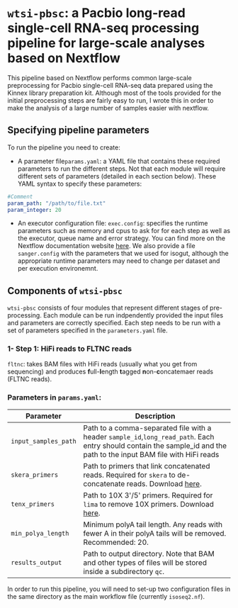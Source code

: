 # `wtsi-pbsc`: a Pacbio long-read single-cell RNA-seq processing pipeline for large-scale analyses based on Nextflow

This pipeline based on Nextflow performs common large-scale preprocessing for Pacbio single-cell RNA-seq data prepared using the Kinnex library preparation kit. Although most of the tools provided for the initial preprocessing steps are fairly easy to run, I wrote this in order to make the analysis of a large number of samples easier with nextflow.

## Specifying pipeline parameters
To run the pipeline you need to create:
 - A parameter file`params.yaml`: a YAML file that contains these required parameters to run the different steps. Not that each module will require different sets of parameters (detailed in each section below). These YAML syntax to specify these parameters:
```yaml
#Comment
param_path: "/path/to/file.txt"
param_integer: 20
```
 - An executor configuration file: `exec.config`: specifies the runtime parameters such as memory and cpus to ask for for each step as well as the executor, queue name and error strategy. You can find more on the Nextflow documentation website [here](https://www.nextflow.io/docs/latest/config.html). We also provide a file `sanger.config` with the parameters that we used for isogut, although the appropriate runtime parameters may need to change per dataset and per execution environemnt.

## Components of `wtsi-pbsc`
`wtsi-pbsc` consists of four modules that represent different stages of pre-processing. Each module can be run indpendently provided the input files and parameters are correctly specified. Each step needs to be run with a set of parameters specified in the `parameters.yaml` file.
### 1- Step 1: HiFi reads to FLTNC reads
`fltnc`: takes BAM files with HiFi reads (usually what you get from sequencing) and produces **f**ull-**l**ength **t**agged **n**on-**c**oncatemaer reads (FLTNC reads).


### Parameters in `params.yaml`:
| Parameter | Description |
|-------------|-----------|
|`input_samples_path`| Path to a comma-separated file with a header `sample_id`,`long_read_path`. Each entry should contain the sample_id and the path to the input BAM file with HiFi reads|
| `skera_primers` | Path to primers that link concatenated reads. Required for `skera` to de-concatenate reads. Download [here](https://downloads.pacbcloud.com/public/dataset/MAS-Seq/REF-MAS_adapters/MAS-Seq_Adapter_v1/mas16_primers.fasta). |
| `tenx_primers` | Path to 10X 3'/5' primers. Required for `lima` to remove 10X primers. Download [here](https://downloads.pacbcloud.com/public/dataset/MAS-Seq/REF-10x_primers/). |
|`min_polya_length` | Minimum polyA tail length. Any reads with fewer A in their polyA tails will be removed. Recommended: 20.|
|`results_output`| Path to output directory. Note that BAM and other types of files will be stored inside a subdirectory `qc`. 


In order to run this pipeline, you will need to set-up two configuration files in the same directory as the main workflow file (currently `isoseq2.nf`).





